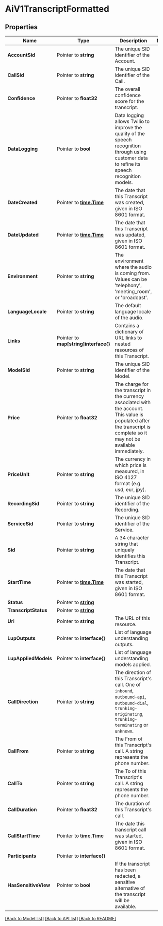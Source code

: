 # AiV1TranscriptFormatted

## Properties

Name | Type | Description | Notes
------------ | ------------- | ------------- | -------------
**AccountSid** | Pointer to **string** | The unique SID identifier of the Account. |
**CallSid** | Pointer to **string** | The unique SID identifier of the Call. |
**Confidence** | Pointer to **float32** | The overall confidence score for the transcript. |
**DataLogging** | Pointer to **bool** | Data logging allows Twilio to improve the quality of the speech recognition through using customer data to refine its speech recognition models. |
**DateCreated** | Pointer to [**time.Time**](time.Time.md) | The date that this Transcript was created, given in ISO 8601 format. |
**DateUpdated** | Pointer to [**time.Time**](time.Time.md) | The date that this Transcript was updated, given in ISO 8601 format. |
**Environment** | Pointer to **string** | The environment where the audio is coming from. Values can be 'telephony', 'meeting_room', or 'broadcast'. |
**LanguageLocale** | Pointer to **string** | The default language locale of the audio. |
**Links** | Pointer to **map[string]interface{}** | Contains a dictionary of URL links to nested resources of this Transcript. |
**ModelSid** | Pointer to **string** | The unique SID identifier of the Model. |
**Price** | Pointer to **float32** | The charge for the transcript in the currency associated with the account. This value is populated after the transcript is complete so it may not be available immediately. |
**PriceUnit** | Pointer to **string** | The currency in which price is measured, in ISO 4127 format (e.g. usd, eur, jpy). |
**RecordingSid** | Pointer to **string** | The unique SID identifier of the Recording. |
**ServiceSid** | Pointer to **string** | The unique SID identifier of the Service. |
**Sid** | Pointer to **string** | A 34 character string that uniquely identifies this Transcript. |
**StartTime** | Pointer to [**time.Time**](time.Time.md) | The date that this Transcript was started, given in ISO 8601 format. |
**Status** | Pointer to [**string**](TranscriptFormattedEnumStatus.md) |  |
**TranscriptStatus** | Pointer to [**string**](TranscriptFormattedEnumTranscriptStatus.md) |  |
**Url** | Pointer to **string** | The URL of this resource. |
**LupOutputs** | Pointer to **interface{}** | List of language understanding outputs. |
**LupAppliedModels** | Pointer to **interface{}** | List of language understanding models applied. |
**CallDirection** | Pointer to **string** | The direction of this Transcript's call. One of `inbound`, `outbound-api`, `outbound-dial`, `trunking-originating`, `trunking-terminating` or `unknown`. |
**CallFrom** | Pointer to **string** | The From of this Transcript's call. A string represents the phone number. |
**CallTo** | Pointer to **string** | The To of this Transcript's call. A string represents the phone number. |
**CallDuration** | Pointer to **float32** | The duration of this Transcript's call. |
**CallStartTime** | Pointer to [**time.Time**](time.Time.md) | The date this transcript call was started, given in ISO 8601 format. |
**Participants** | Pointer to **interface{}** |  |
**HasSensitiveView** | Pointer to **bool** | If the transcript has been redacted, a sensitive alternative of the transcript will be available. |

[[Back to Model list]](../README.md#documentation-for-models) [[Back to API list]](../README.md#documentation-for-api-endpoints) [[Back to README]](../README.md)


